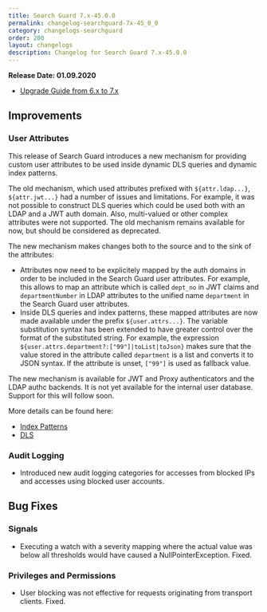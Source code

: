 ```yaml
---
title: Search Guard 7.x-45.0.0
permalink: changelog-searchguard-7x-45_0_0
category: changelogs-searchguard
order: 200
layout: changelogs
description: Changelog for Search Guard 7.x-45.0.0	
---
```


<!--- Copyright 2020 floragunn GmbH -->

**Release Date: 01.09.2020**

* [Upgrade Guide from 6.x to 7.x](../_docs_installation/installation_upgrading_6_7.md)

## Improvements



### User Attributes

This release of Search Guard introduces a new mechanism for providing custom user attributes to be used inside dynamic DLS queries and dynamic index patterns.

The old mechanism, which used attributes prefixed with `${attr.ldap...}`, `${attr.jwt...}` had a number of issues and limitations. For example, it was not possible to construct DLS queries which could be used both with an LDAP and a JWT auth domain. Also, multi-valued or other complex attributes were not supported. The old mechanism remains available for now, but should be considered as deprecated.
 
The new mechanism makes changes both to the source and to the sink of the attributes:

- Attributes now need to be explicitely mapped by the auth domains in order to be included in the Search Guard user attributes. For example, this allows to map an attribute which is called `dept_no` in JWT claims and `departmentNumber` in LDAP attributes to the unified name `department` in the Search Guard user attributes.
- Inside DLS queries and index patterns, these mapped attributes are now made available under the prefix `${user.attrs...}`. The variable substitution syntax has been extended to have greater control over the format of the substituted string. For example, the expression `${user.attrs.department?:["99"]|toList|toJson}` makes sure that the value stored in the attribute called `department` is a list and converts it to JSON syntax. If the attribute is unset, `["99"]` is used as fallback value.

The new mechanism is available for JWT and Proxy authenticators and the LDAP authc backends. It is not yet available for the internal user database. Support for this will follow soon.

More details can be found here:
- [Index Patterns](https://preview-docs.search-guard.com/latest/roles-permissions)
- [DLS](https://preview-docs.search-guard.com/latest/document-level-security)
<p />


### Audit Logging

* Introduced new audit logging categories for accesses from blocked IPs and accesses using blocked user accounts.
<p />


## Bug Fixes



### Signals

* Executing a watch with a severity mapping where the actual value was below all thresholds would have caused a NullPointerException. Fixed.
<p />


### Privileges and Permissions

* User blocking was not effective for requests originating from transport clients. Fixed.
<p />


